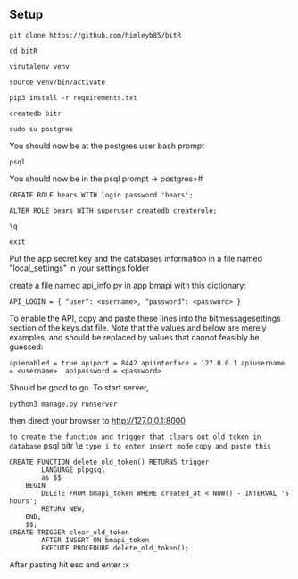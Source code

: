 ## Setup

`git clone https://github.com/himleyb85/bitR`

`cd bitR`

`virutalenv venv`

`source venv/bin/activate`

`pip3 install -r requirements.txt`

`createdb bitr`

`sudo su postgres`

You should now be at the postgres user bash prompt

`psql`

You should now be in the psql prompt -> postgres=#

`CREATE ROLE bears WITH login password 'bears';`

`ALTER ROLE bears WITH superuser createdb createrole;`

`\q`

`exit`

Put the app secret key and the databases information in a file named "local_settings" in your settings folder

create a file named api_info.py in app bmapi with this dictionary:

`API_LOGIN = { "user": <username>, "password": <password> }`

To enable the API, copy and paste these lines into the bitmessagesettings section of the keys.dat file. Note that the values <username> and <password> below are merely examples, and should be replaced by values that cannot feasibly be guessed:

`apienabled = true
apiport = 8442
apiinterface = 127.0.0.1
apiusername = <username> 
apipassword = <password>
`

Should be good to go.  To start server,

`python3 manage.py runserver`

then direct your browser to http://127.0.0.1:8000

`to create the function and trigger that clears out old token in database`
psql bitr
\e
`type i to enter insert mode`
`copy and paste this`
``` 
CREATE FUNCTION delete_old_token() RETURNS trigger
        LANGUAGE plpgsql
        as $$
    BEGIN 
        DELETE FROM bmapi_token WHERE created_at < NOW() - INTERVAL '5 hours';
        RETURN NEW;
    END;
    $$;
CREATE TRIGGER clear_old_token
        AFTER INSERT ON bmapi_token
        EXECUTE PROCEDURE delete_old_token();
```
After pasting hit esc and enter :x
